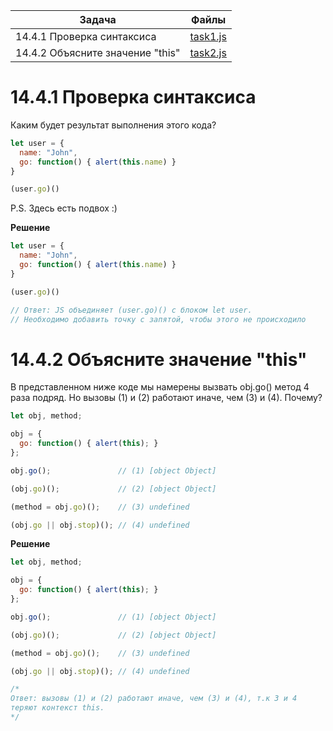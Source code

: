 | Задача | Файлы |
| --- | --- |
| 14.4.1 Проверка синтаксиса | [task1.js](task1.js) |
| 14.4.2 Объясните значение "this" | [task2.js](task2.js) |

# 14.4.1 Проверка синтаксиса
Каким будет результат выполнения этого кода?
```javascript
let user = {
  name: "John",
  go: function() { alert(this.name) }
}

(user.go)()
```
P.S. Здесь есть подвох :)

**Решение**
```javascript
let user = {
  name: "John",
  go: function() { alert(this.name) }
}

(user.go)() 

// Ответ: JS объединяет (user.go)() с блоком let user. 
// Необходимо добавить точку с запятой, чтобы этого не происходило
```

# 14.4.2 Объясните значение "this"
В представленном ниже коде мы намерены вызвать obj.go() метод 4 раза подряд.
Но вызовы (1) и (2) работают иначе, чем (3) и (4). Почему?
```javascript
let obj, method;

obj = {
  go: function() { alert(this); }
};

obj.go();               // (1) [object Object]

(obj.go)();             // (2) [object Object]

(method = obj.go)();    // (3) undefined

(obj.go || obj.stop)(); // (4) undefined
```

**Решение**
```javascript
let obj, method;

obj = {
  go: function() { alert(this); }
};

obj.go();               // (1) [object Object]

(obj.go)();             // (2) [object Object]

(method = obj.go)();    // (3) undefined

(obj.go || obj.stop)(); // (4) undefined

/*
Ответ: вызовы (1) и (2) работают иначе, чем (3) и (4), т.к 3 и 4
теряют контекст this.
*/
```

